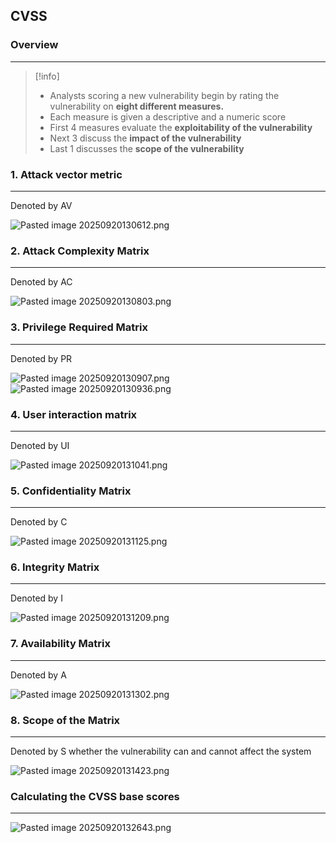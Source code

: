 ## CVSS

### Overview 
---
>[!info]
>- Analysts scoring a new vulnerability begin by rating the vulnerability on **eight different measures.**
>- Each measure is given a descriptive and a numeric score 
>- First 4 measures evaluate the **exploitability of the vulnerability** 
>- Next 3 discuss the **impact of the vulnerability** 
>- Last 1 discusses the **scope of the vulnerability** 

### 1. Attack vector metric 
---
 Denoted by AV

![Pasted image 20250920130612.png](Pasted%20image%2020250920130612.png)

### 2. Attack Complexity Matrix 
---
Denoted by AC 

![Pasted image 20250920130803.png](Pasted%20image%2020250920130803.png)


### 3. Privilege Required Matrix 
---
Denoted by PR 

![Pasted image 20250920130907.png](Pasted%20image%2020250920130907.png)
![Pasted image 20250920130936.png](Pasted%20image%2020250920130936.png)

### 4. User interaction matrix 
---
Denoted by UI 

![Pasted image 20250920131041.png](Pasted%20image%2020250920131041.png)


### 5. Confidentiality Matrix 
---
Denoted by C 

![Pasted image 20250920131125.png](Pasted%20image%2020250920131125.png)


### 6. Integrity Matrix 
---
Denoted by I 

![Pasted image 20250920131209.png](Pasted%20image%2020250920131209.png)

### 7. Availability Matrix 
---
Denoted by A 

![Pasted image 20250920131302.png](Pasted%20image%2020250920131302.png)

### 8. Scope of the Matrix 
---
Denoted by S whether the vulnerability can and cannot affect the system 

![Pasted image 20250920131423.png](Pasted%20image%2020250920131423.png)


### Calculating the CVSS base scores 
---
![Pasted image 20250920132643.png](Pasted%20image%2020250920132643.png)
